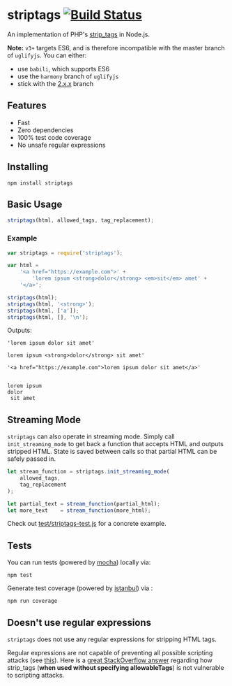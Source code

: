 # striptags [![Build Status](https://travis-ci.org/ericnorris/striptags.svg)](https://travis-ci.org/ericnorris/striptags)
An implementation of PHP's [strip_tags](http://www.php.net/manual/en/function.strip-tags.php) in Node.js.

**Note:** `v3+` targets ES6, and is therefore incompatible with the master branch of `uglifyjs`. You can either:
- use `babili`, which supports ES6
- use the `harmony` branch of `uglifyjs`
- stick with the [2.x.x](https://github.com/ericnorris/striptags/tree/v2.x.x) branch

## Features
- Fast
- Zero dependencies
- 100% test code coverage
- No unsafe regular expressions

## Installing
```
npm install striptags
```

## Basic Usage
```javascript
striptags(html, allowed_tags, tag_replacement);
```

### Example
```javascript
var striptags = require('striptags');

var html =
    '<a href="https://example.com">' +
        'lorem ipsum <strong>dolor</strong> <em>sit</em> amet' +
    '</a>';

striptags(html);
striptags(html, '<strong>');
striptags(html, ['a']);
striptags(html, [], '\n');
```

Outputs:
```
'lorem ipsum dolor sit amet'
```

```
lorem ipsum <strong>dolor</strong> sit amet'
```

```
'<a href="https://example.com">lorem ipsum dolor sit amet</a>'
```

```

lorem ipsum
dolor
 sit amet
```

## Streaming Mode
`striptags` can also operate in streaming mode. Simply call `init_streaming_mode` to get back a function that accepts HTML and outputs stripped HTML. State is saved between calls so that partial HTML can be safely passed in.

```javascript
let stream_function = striptags.init_streaming_mode(
    allowed_tags,
    tag_replacement
);

let partial_text = stream_function(partial_html);
let more_text    = stream_function(more_html);
```

Check out [test/striptags-test.js](test/striptags-test.js) for a concrete example.

## Tests
You can run tests (powered by [mocha](http://mochajs.org/)) locally via:
```
npm test
```

Generate test coverage (powered by [istanbul](https://github.com/gotwarlost/istanbul)) via :
```
npm run coverage
```


## Doesn't use regular expressions
`striptags` does not use any regular expressions for stripping HTML tags.

Regular expressions are not capable of preventing all possible scripting attacks (see [this](http://stackoverflow.com/a/535022)). Here is a [great StackOverflow answer](http://stackoverflow.com/a/5793453) regarding how strip_tags (**when used without specifying allowableTags**) is not vulnerable to scripting attacks.
